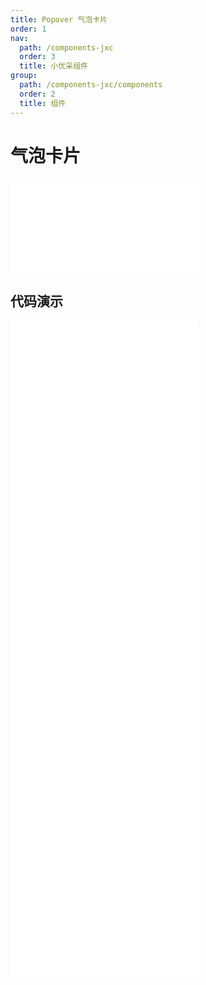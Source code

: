 ```yaml
---
title: Popover 气泡卡片
order: 1
nav:
  path: /components-jxc
  order: 3
  title: 小优采组件
group:
  path: /components-jxc/components
  order: 2
  title: 组件
---
```


# 气泡卡片

<div>
<embed src="@docs-common/popover/index.md"></embed>
</div>
        
## 代码演示

<Row gutter=8>

  <Col span=12>
    
  <div class="code-box"><embed src="@abiz-rc-jxc/popover/demo/basic-popover-jxc.md"></embed></div>
          
  <div class="code-box"><embed src="@abiz-rc-jxc/popover/demo/placement-popover-jxc.md"></embed></div>
          
  <div class="code-box"><embed src="@abiz-rc-jxc/popover/demo/arrow-point-at-center-popover-jxc.md"></embed></div>
          
  </Col>
          
  <Col span=12>
    
  <div class="code-box"><embed src="@abiz-rc-jxc/popover/demo/triggerType-popover-jxc.md"></embed></div>
          
  <div class="code-box"><embed src="@abiz-rc-jxc/popover/demo/control-popover-jxc.md"></embed></div>
          
  <div class="code-box"><embed src="@abiz-rc-jxc/popover/demo/hover-with-click-popover-jxc.md"></embed></div>
          
  </Col>
          
</Row>
        
<div><embed src="@docs-common/popover/index-api.md"></embed><div>
